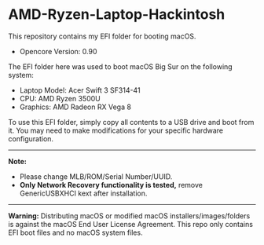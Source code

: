 # AMD-Ryzen-Laptop-Hackintosh

This repository contains my EFI folder for booting macOS.

-   Opencore Version: 0.90

The EFI folder here was used to boot macOS Big Sur on the following system:

-   Laptop Model: Acer Swift 3 SF314-41
-   CPU: AMD Ryzen 3500U
-   Graphics:  AMD Radeon RX Vega 8

To use this EFI folder, simply copy all contents to a USB drive and boot from it. You may need to make modifications for your specific hardware configuration.

---

**Note:** 
 - Please change MLB/ROM/Serial Number/UUID.
 - **Only Network Recovery functionality is tested,** remove GenericUSBXHCI kext after installation.
---
**Warning:**  Distributing macOS or modified macOS installers/images/folders is against the  macOS End User License  Agreement. This repo only contains EFI boot files and no  macOS system files.
